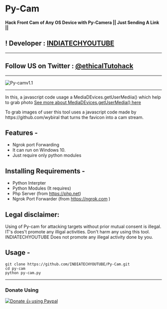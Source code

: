 # Py-Cam

**Hack Front Cam of Any OS Device with Py-Camera || Just Sending A Link ||**
## ! Developer : [INDIATECHYOUTUBE](https://github.com/INDIATECHYOUTUBE)
***
## Follow US on Twitter : [@ethicalTutohack](https://twitter.com/ethicalTutohack)
***
![Py-camv1.1](https://user-images.githubusercontent.com/56644334/79756168-d77db080-8337-11ea-898d-3349dcd95506.png)
***

In this, a javascript code usage a MediaDEvices.getUserMediia() which help to grab photo [See more about MediaDEvices.getUserMedia() here](https://developer.mozilla.org/en-US/docs/Web/API/MediaDevices/getUserMedia)
<p>To grab images of user this tool uses a javascript code made by https://github.com/wybiral that turns the favicon into a cam stream.</p>

## Features -
 - Ngrok port Forwarding
 - It can run on Windows 10.
 - Just require only python modules
 
## Installing Requirements -
- Python Interpter
- Python Modules (It requires)
- Php Server (from https://php.net)
- Ngrok Port Forwarder (from https://ngrok.com )

## Legal disclaimer:

Using of Py-cam for attacking targets without prior mutual consent is illegal. IT's does't promote any illigal activities.
Don't harm any using this tool. INDIATECHYOUTUBE Does not promote any illegal activity done by you.

## Usage -
```
git clone https://github.com/INDIATECHYOUTUBE/Py-Cam.git
cd py-cam
python py-cam.py
```
***
### Donate Using 
<noscript><a href="https://paypal.me/indiatechyoutube"><img alt="Donate 👍 using Paypal" src="https://www.paypalobjects.com/webstatic/mktg/Logo/pp-logo-200px.png"></a></noscript>

